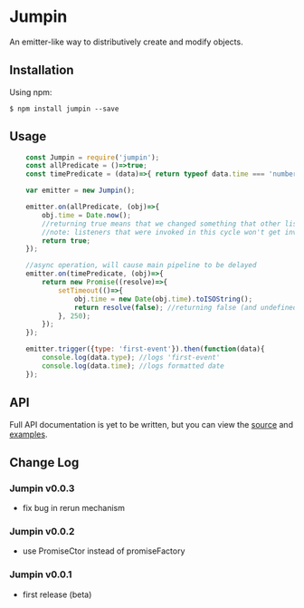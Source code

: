 # Jumpin
An emitter-like way to distributively create and modify objects.

## Installation
Using npm:

    $ npm install jumpin --save

## Usage
```JavaScript
    const Jumpin = require('jumpin');
    const allPredicate = ()=>true;
    const timePredicate = (data)=>{ return typeof data.time === 'number'; };

    var emitter = new Jumpin();

    emitter.on(allPredicate, (obj)=>{
        obj.time = Date.now();
        //returning true means that we changed something that other listener's predicates might care about
        //note: listeners that were invoked in this cycle won't get invoke again
        return true;
    });

    //async operation, will cause main pipeline to be delayed
    emitter.on(timePredicate, (obj)=>{
        return new Promise((resolve)=>{
            setTimeout(()=>{
                obj.time = new Date(obj.time).toISOString();
                return resolve(false); //returning false (and undefined) means that we don't wan't to try failed listener's-predicates again
            }, 250);
        });
    });

    emitter.trigger({type: 'first-event'}).then(function(data){
        console.log(data.type); //logs 'first-event'
        console.log(data.time); //logs formatted date
    });
```

## API
Full API documentation is yet to be written, but you can view the [source](https://github.com/OmriSh/jumpin/blob/master/src/index.js) and [examples](https://github.com/OmriSh/jumpin/tree/master/example).

## Change Log

### Jumpin v0.0.3
* fix bug in rerun mechanism

### Jumpin v0.0.2
* use PromiseCtor instead of promiseFactory

### Jumpin v0.0.1
* first release (beta)